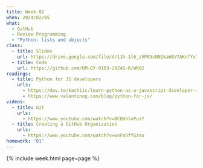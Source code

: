 ```yaml
---
title: Week 02
when: 2024/02/05
what:
  - GitHub
  - Review Programming
  - "Python: lists and objects"
class:
  - title: Slides
    url: https://drive.google.com/file/d/11h-1l6_zVP89sNN1kaW6V7AKnfYv1b6o/
  - title: Code
    url: https://github.com/DM-GY-9103-2024S-R/WK02
readings:
  - title: Python for JS developers
    urls:
      - https://dev.to/kachiic/learn-python-as-a-javascript-developer-422j
      - https://www.valentinog.com/blog/python-for-js/
videos:
  - title: Git
    urls:
      - https://www.youtube.com/watch?v=BCQHnlnPusY
  - title: Creating a GitHub Organization
    urls:
      - https://www.youtube.com/watch?v=wnFm5fYGzso
homework: "01"
---
```

{% include week.html page=page %}
